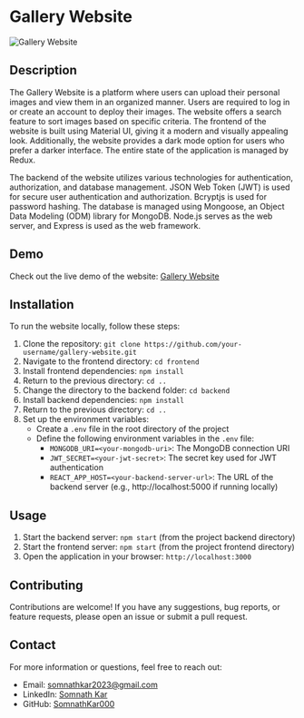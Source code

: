 # Gallery Website

![Gallery Website](https://github-production-user-asset-6210df.s3.amazonaws.com/108184610/244605688-3d9fe784-709e-4b74-a2a5-5a49381673bb.png)

## Description

The Gallery Website is a platform where users can upload their personal images and view them in an organized manner. Users are required to log in or create an account to deploy their images. The website offers a search feature to sort images based on specific criteria. The frontend of the website is built using Material UI, giving it a modern and visually appealing look. Additionally, the website provides a dark mode option for users who prefer a darker interface. The entire state of the application is managed by Redux.

The backend of the website utilizes various technologies for authentication, authorization, and database management. JSON Web Token (JWT) is used for secure user authentication and authorization. Bcryptjs is used for password hashing. The database is managed using Mongoose, an Object Data Modeling (ODM) library for MongoDB. Node.js serves as the web server, and Express is used as the web framework.

## Demo

Check out the live demo of the website: [Gallery Website](https://gallery-website-somnath.vercel.app/)

## Installation

To run the website locally, follow these steps:

1. Clone the repository: `git clone https://github.com/your-username/gallery-website.git`
2. Navigate to the frontend directory: `cd frontend`
3. Install frontend dependencies: `npm install`
4. Return to the previous directory: `cd ..`
5. Change the directory to the backend folder: `cd backend`
6. Install backend dependencies: `npm install`
7. Return to the previous directory: `cd ..`
8. Set up the environment variables:
   - Create a `.env` file in the root directory of the project
   - Define the following environment variables in the `.env` file:
     - `MONGODB_URI=<your-mongodb-uri>`: The MongoDB connection URI
     - `JWT_SECRET=<your-jwt-secret>`: The secret key used for JWT authentication
     - `REACT_APP_HOST=<your-backend-server-url>`: The URL of the backend server (e.g., http://localhost:5000 if running locally)

## Usage

1. Start the backend server: `npm start` (from the project backend directory)
2. Start the frontend server: `npm start` (from the project frontend directory)
3. Open the application in your browser: `http://localhost:3000`

## Contributing

Contributions are welcome! If you have any suggestions, bug reports, or feature requests, please open an issue or submit a pull request.

## Contact

For more information or questions, feel free to reach out:

- Email: somnathkar2023@gmail.com
- LinkedIn: [Somnath Kar](https://www.linkedin.com/in/somnath-kar-aa73aa1a3)
- GitHub: [SomnathKar000](https://github.com/SomnathKar000)
